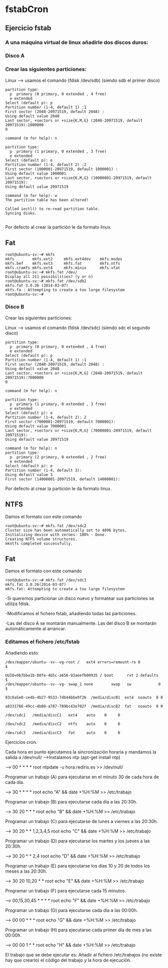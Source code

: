 # fstabCron

## Ejercicio fstab

### A una máquina virtual de linux añadirle dos discos duros:

### Disco A

### Crear las siguientes particiones:

Linux --> usamos el comando (fdisk /dev/sdb) (siendo sdb el primer disco) 

~~~
partition type:
  p  primary (0 primary, 0 extended , 4 free)
  e extended
Select (default p): p
Partition number (1-4, default 1) :1
First sector (2048-20971519, default 2048) :
Using default value 2048
Last sector, +sectors or +size{K,M,G} (2048-20971519, default 20971519):1000000
0

command (m for help): n 

partition type:
  p  primary (1 primary, 0 extended , 3 free)
  e extended
Select (default p): e
Partition number (1-4, default 2) :2
First sector (1000001-20971519, default 1000001) :
Using default value 1000001
Last sector, +sectors or +size{K,M,G} (10000001-20971519, default 20971519):
Using default value 20971519

command (m for help): w
The partition table has been altered!

Called ioctl() to re-read partition table.
Syncing disks.


~~~
Por defecto al crear la partición le da formato linux.

## Fat

~~~
root@ubuntu-sv:~# mkfs
mkfs        mkfs.ext2     mkfs.ext4dev    mkfs.msdos
mkfs.bef    mkfs.ext3     mkfs.fat        mkfs.ntfs
mkfs.cramfs mkfs.ext4     mkfs.minix      mkfs.vfat
root@ubuntu-sv:~# mkfs.fat /dev/
Display all 211 possibilities? (y or n)
root@ubuntu-sv:~# mkfs.fat /dev/sdb2
mkfs.fat 3.0.26 (2014-03-07)
mkfs.fa : Attempting to create a too large filesystem
root@ubuntu-sv:~#
~~~

### Disco B

Crear las siguientes particiones:

Linux --> usamos el comando (fdisk /dev/sdc) (siendo sdc el segundo disco) 

~~~
partition type:
  p  primary (0 primary, 0 extended , 4 free)
  e extended
Select (default p): p
Partition number (1-4, default 1) :1
First sector (2048-20971519, default 2048) :
Using default value 2048
Last sector, +sectors or +size{K,M,G} (2048-20971519, default 20971519):7000000
0

command (m for help): n 

partition type:
  p  primary (1 primary, 0 extended , 3 free)
  e extended
Select (default p): e
Partition number (1-4, default 2): 2
First sector (7000001-20971519, default 7000001):
Using default value 7000001
Last sector, +sectors or +size{K,M,G} (70000001-20971519, default 20971519):
Using default value 20971519

command (m for help): n
partition type:
  p  primary (2 primary, 0 extended , 2 free)
  e extended
Select (default p): e
Partition number (1-4, default 3):
Using default value 3
First sector (14000001-20971519, default 14000001):
~~~


Por defecto al crear la partición le da formato linux.


## NTFS 
Damos el formato con este comando
~~~
root@ubuntu-sv:~# mkfs.fat /dev/sdc2
Cluster size has been automatically set to 4096 bytes.
Initializing device with zeroes: 100% - Done.
Creating NTFS volume structures.
mkntfs completed successfully. 
~~~

## Fat 
Damos el formato con este comando
~~~
root@ubuntu-sv:~# mkfs.fat /dev/sdc3
mkfs.fat 3.0.26(2014-03-07)
mkfs.fat: Attempting to create a too large filesystem
~~~

-Si queremos particionar un disco nuevo y formatear sus particiones se utiliza fdisk. 

-Modificamos el fichero fstab, añadiendo todas las particiones. 

-Las del disco A se montarán manualmente. Las del disco B se montarán automáticamente al arrancar.

### Editamos el fichero /etc/fstab

Añadiendo esto:

~~~
/dev/mapper/ubuntu--sv--vg-root /   ext4 errors=remount-ro 0            $

UUID=9b7bba1b-80fe-4b5c-a656-93aeefb08935 / boot      rxt 2 defaults    $  
/dev/mapper/ubuntu--sv--vg- swap_1 none        swap   sw            0   $

83c6a5e0-ce4b-4b27-9533-7db44bbe9f26  /media/discB1  ext4  noauto  0 0

a8331766-49cc-4b80-a787-789bc43e702f  /media/discB2  fat   noauto  0 0

/dev/sdc1   /media/discC1   ext4    auto    0     0

/dev/sdc2   /media/discC2   ntfs    auto    0     0

/dev/sdc3   /media/discC3   fat     auto    0     0

~~~



Ejercicios cron.

Cada hora en punto ejecutamos la sincronización horaria y mandamos la salida a /dev/null/
 -->Instalamos ntp (apt-get install ntp)

--> 00 * * * * root ntpdate -u hora.rediris.es >> /dev/null/

Programar un trabajo (A) para ejecutarse en el minuto 30 de cada hora de cada día.

--> 30 * * * * root echo "A" && date +%H:%M >> /etc/trabajo

Programar un trabajo (B) para ejecutarse cada día a las 20:30h.

--> 30 20 * * * root echo "B" && date +%H:%M >> /etc/trabajo

Programar un trabajo (C) para ejecutarse de lunes a viernes a las 20:30h.

--> 30 20 * * 1,2,3,4,5 root echo "C" && date +%H:%M >> /etc/trabajo

Programar un trabajo (D) para ejecutarse los martes y los jueves a las 20:30h.

--> 30 20 * * 2,4 root echo "D" && date +%H:%M >> /etc/trabajo

Programar un trabajo (E) para ejecutarse los días 10 y 20 de todos los meses a las 20:30h.

--> 30 20 10,20 * * root echo "E" && date +%H:%M >> /etc/trabajo

Programar un trabajo (F) para ejecutarse cada 15 minutos.

--> 00,15,30,45 * * * * root echo "F" && date +%H:%M >> /etc/trabajo

Programar un trabajo (G) para ejecutarse cada día a las 00:00h.

--> 00 00 * * * root echo "G" && date +%H:%M >> /etc/trabajo

Programar un trabajo (H) para ejecutarse cada primer día de mes a las 00:00h.

--> 00 00 1 * * root echo "H" && date +%H:%M >> /etc/trabajo

El trabajo que se debe ejecutar es: Añadir al fichero /etc/trabajos (no existe hay que crearlo) el código del trabajo y la hora de ejecución.
